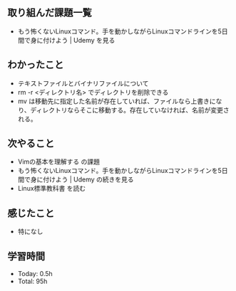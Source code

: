 ## 取り組んだ課題一覧
- もう怖くないLinuxコマンド。手を動かしながらLinuxコマンドラインを5日間で身に付けよう | Udemy を見る
## わかったこと
- テキストファイルとバイナリファイルについて
- rm -r <ディレクトリ名> でディレクトリを削除できる
- mv は移動先に指定した名前が存在していれば、ファイルなら上書きになり、ディレクトリならそこに移動する。存在していなければ、名前が変更される。
## 次やること
- Vimの基本を理解する の課題
- もう怖くないLinuxコマンド。手を動かしながらLinuxコマンドラインを5日間で身に付けよう | Udemy の続きを見る
- Linux標準教科書 を読む
## 感じたこと
- 特になし
## 学習時間
- Today: 0.5h
- Total: 95h